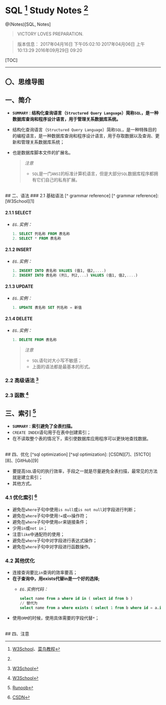 # SQL [^ reference] Study Notes [^ history version]

@(Notes)[SQL, Notes]

> VICTORY LOVES PREPARATION.

[^ reference]: [W3School][1]、[菜鸟教程][2]

[^ history version]: 
> 版本信息：
> 2017年04月16日 下午05:02:10
> 2017年04月06日 上午10:13:29
> 2016年09月29日 09:20

[TOC]

***
## 〇、思维导图

## 一、简介
- **`SUMMARY：`结构化查询语言（`Structured Query Language`）简称`SQL`，是一种数据库查询和程序设计语言，用于管理关系数据库系统。**
- 结构化查询语言（`Structured Query Language`）简称`SQL`，是一种特殊目的的编程语言，是一种数据库查询和程序设计语言，用于存取数据以及查询、更新和管理关系数据库系统；
- 也是数据库脚本文件的扩展名。

	> *注意*
	> - `SQL`是一门`ANSI`的标准计算机语言，但是大部分`SQL`数据库程序都拥有它们自己的私有扩展。

<br>
## 二、语法
### 2.1 基础语法 [^ grammar reference]
[^ grammar reference]: [W3School][1]

#### 2.1.1 SELECT
- *`EG.`实例：*

	``` sql
	1. SELECT 列名称 FROM 表名称
	2. SELECT * FROM 表名称
	```
	
#### 2.1.2 INSERT
- *`EG.`实例：*

	``` sql
	1. INSERT INTO 表名称 VALUES (值1, 值2,....)
	2. INSERT INTO 表名称 (列1, 列2,...) VALUES (值1, 值2,....)
	``` 
	
#### 2.1.3 UPDATE
- *`EG.`实例：*

	``` sql
	1. UPDATE 表名称 SET 列名称 = 新值
	``` 
	
#### 2.1.4 DELETE
- *`EG.`实例：*
	
	``` sql
	1. DELETE FROM 表名称
	``` 

	> *注意*
	> - `SQL`语句对大小写不敏感；
	> - 上面的语法都是最基本的形式。

### 2.2 高级语法 [^ advanced grammar reference]
[^ advanced grammar reference]: [W3School][3]

### 2.3 函数 [^ sql function reference]
[^ sql function reference]: [W3School][4]

## 三、索引 [^ SQL Index Reference]
[^ SQL Index Reference]: [Runoob][10]

- **`SUMMARY：`索引避免了全表扫描。**
- `CREATE INDEX`语句用于在表中创建索引；
- 在不读取整个表的情况下，索引使数据库应用程序可以更快地查找数据。

<br>
## 四、优化 [^sql optimization]
[^sql optimization]: [CSDN][7]、[51CTO][8]、[GitHub][9]

- 要提高`SQL`语句的执行效率，手段之一就是尽量避免全表扫描，最常见的方法就是建立索引；
- 其他方式。

### 4.1 优化索引 [^ SQL Index Optimization Reference]
[^ SQL Index Optimization Reference]: [CSDN][11]

- 避免在`where`子句中使用`is null`或`is not null`对字段进行判断；
- 避免在`where`子句中使用`!=`或`<>`操作符；
- 避免在`where`子句中使用`or`来链接条件；
- 少用`in`或`not in`；
- 注意`like`中通配符的使用；
- 避免在`where`子句中对字段进行表达式操作；
- 避免在`where`子句中对字段进行函数操作。

### 4.2 其他优化
- 连接查询要比`in`查询的效率要高；
- **在子查询中，用exists代替in是一个好的选择;**
	- *`EG.`实例代码：*

		``` sql
		select name from a where id in ( select id from b ) 
		// 替代为
		select name from a where exists ( select 1 from b where id = a.id )
		```
- 使用`ORM`的时候，使用具体需要的字段代替`*`；

<br>
## 四、注意

[^ Database Norm]: [百度百科][5]、[博客园][6]

[1]: http://www.w3school.com.cn/sql/index.asp
[2]: http://www.runoob.com/sql/sql-tutorial.html
[3]: http://www.w3school.com.cn/sql/sql_top.asp
[4]: http://www.w3school.com.cn/sql/sql_functions.asp
[5]: http://baike.baidu.com/link?url=VsLEChHk_XwvTQaej_2EbCJZg8xezJH0V5BuE49lutcNeM0hfC6shUcadRsRRJyWN2XTQZLGmhz7OO-S53J5va
[6]: http://www.cnblogs.com/linjiqin/archive/2012/04/01/2428695.html
[7]: http://blog.csdn.net/hguisu/article/details/5731629
[8]: http://database.51cto.com/art/200904/118526.htm
[9]: https://github.com/account4github/note/wiki/mysql%E4%BC%98%E5%8C%96
[10]: http://www.runoob.com/sql/sql-create-index.html
[11]: http://blog.csdn.net/csdnstudent/article/details/40398245